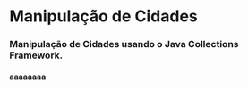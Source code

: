 # Manipulação de Cidades

### Manipulação de Cidades usando o Java Collections Framework.

#### aaaaaaaa
